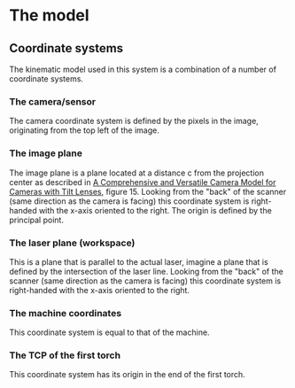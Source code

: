 # The model

## Coordinate systems

The kinematic model used in this system is a combination of a number of coordinate systems.

### The camera/sensor

The camera coordinate system is defined by the pixels in the image, originating from the top left of the image.

### The image plane

The image plane is a plane located at a distance c from the projection center as described
in [A Comprehensive and Versatile Camera Model for Cameras with
Tilt Lenses](https://link.springer.com/content/pdf/10.1007/s11263-016-0964-8.pdf), figure 15. Looking from the "back" of the
scanner (same direction as the camera is facing) this coordinate system is right-handed with the x-axis oriented to the
right. The origin is defined by the principal point.

### The laser plane (workspace)

This is a plane that is parallel to the actual laser, imagine a plane that is defined by the intersection of the laser
line. Looking from the "back" of the scanner (same direction as the camera is facing) this coordinate system is
right-handed with the x-axis oriented to the right.

### The machine coordinates

This coordinate system is equal to that of the machine.

### The TCP of the first torch

This coordinate system has its origin in the end of the first torch.
